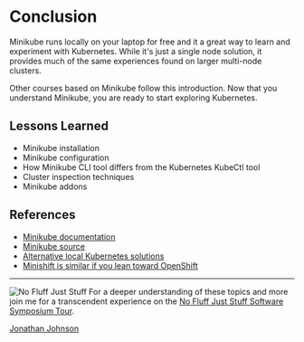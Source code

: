 # Conclusion #

Minikube runs locally on your laptop for free and it a great way to learn and experiment with Kubernetes. While it's just a single node solution, it provides much of the same experiences found on larger multi-node clusters.

Other courses based on Minikube follow this introduction. Now that you understand Minikube, you are ready to start exploring Kubernetes.

## Lessons Learned ##

- Minikube installation
- Minikube configuration
- How Minikube CLI tool differs from the Kubernetes KubeCtl tool
- Cluster inspection techniques
- Minikube addons

## References ##

- [Minikube documentation](https://kubernetes.io/docs/setup/minikube/)
- [Minikube source](https://github.com/kubernetes/minikube)
- [Alternative local Kubernetes solutions](https://kubernetes.io/docs/setup/pick-right-solution/#local-machine-solutions)
- [Minishift is similar if you lean toward OpenShift](https://github.com/minishift/minishift)

--------
![No Fluff Just Stuff](/javajon/courses/kubernetes-fundamentals/minikube/assets/nfjs.png "No Fluff Just Stuff")
For a deeper understanding of these topics and more join me for a transcendent experience on the [No Fluff Just Stuff Software Symposium Tour](https://nofluffjuststuff.com/home/main).

[Jonathan Johnson](https://www.linkedin.com/in/javajon/)
